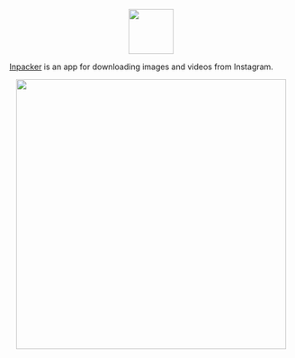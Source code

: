 <p align="center">
  <img src="../master/garbage/logo.png" height="80" />
</p>

[Inpacker](https://inpacker.herokuapp.com) is an app for downloading images and videos from Instagram.

<p align="center">
  <img src="../master/garbage/overview2.gif" height="480" />
</p>
